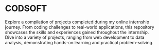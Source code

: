 # CODSOFT

Explore a compilation of projects completed during my online internship journey. From coding challenges to real-world applications, this repository showcases the skills and experiences gained throughout the internship. Dive into a variety of projects, ranging from web development to data analysis, demonstrating hands-on learning and practical problem-solving.

